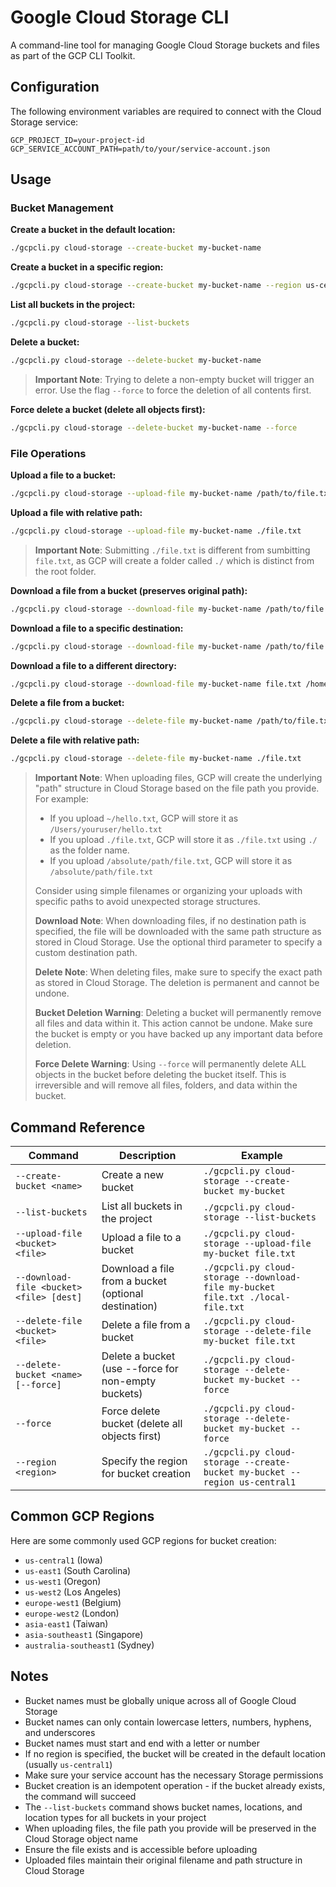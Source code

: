# Google Cloud Storage CLI

A command-line tool for managing Google Cloud Storage buckets and files as part of the GCP CLI Toolkit.

## Configuration

The following environment variables are required to connect with the Cloud Storage service:

```
GCP_PROJECT_ID=your-project-id
GCP_SERVICE_ACCOUNT_PATH=path/to/your/service-account.json
```

## Usage

### Bucket Management

**Create a bucket in the default location:**
```bash
./gcpcli.py cloud-storage --create-bucket my-bucket-name
```

**Create a bucket in a specific region:**
```bash
./gcpcli.py cloud-storage --create-bucket my-bucket-name --region us-central1
```

**List all buckets in the project:**
```bash
./gcpcli.py cloud-storage --list-buckets
```

**Delete a bucket:**
```bash
./gcpcli.py cloud-storage --delete-bucket my-bucket-name
```

> **Important Note**: Trying to delete a non-empty bucket will trigger an error. Use the flag `--force` to force the deletion of all contents first.

**Force delete a bucket (delete all objects first):**
```bash
./gcpcli.py cloud-storage --delete-bucket my-bucket-name --force
```

### File Operations

**Upload a file to a bucket:**
```bash
./gcpcli.py cloud-storage --upload-file my-bucket-name /path/to/file.txt
```

**Upload a file with relative path:**
```bash
./gcpcli.py cloud-storage --upload-file my-bucket-name ./file.txt
```

> **Important Note**: Submitting `./file.txt` is different from sumbitting `file.txt`, as GCP will create a folder called `./` which is distinct from the root folder.


**Download a file from a bucket (preserves original path):**
```bash
./gcpcli.py cloud-storage --download-file my-bucket-name /path/to/file.txt
```

**Download a file to a specific destination:**
```bash
./gcpcli.py cloud-storage --download-file my-bucket-name /path/to/file.txt ./downloaded-file.txt
```

**Download a file to a different directory:**
```bash
./gcpcli.py cloud-storage --download-file my-bucket-name file.txt /home/user/downloads/new-file.txt
```

**Delete a file from a bucket:**
```bash
./gcpcli.py cloud-storage --delete-file my-bucket-name /path/to/file.txt
```

**Delete a file with relative path:**
```bash
./gcpcli.py cloud-storage --delete-file my-bucket-name ./file.txt
```

> **Important Note**: When uploading files, GCP will create the underlying "path" structure in Cloud Storage based on the file path you provide. For example:
> - If you upload `~/hello.txt`, GCP will store it as `/Users/youruser/hello.txt`
> - If you upload `./file.txt`, GCP will store it as `./file.txt` using `./` as the folder name.
> - If you upload `/absolute/path/file.txt`, GCP will store it as `/absolute/path/file.txt`
>
> Consider using simple filenames or organizing your uploads with specific paths to avoid unexpected storage structures.
>
> **Download Note**: When downloading files, if no destination path is specified, the file will be downloaded with the same path structure as stored in Cloud Storage. Use the optional third parameter to specify a custom destination path.
>
> **Delete Note**: When deleting files, make sure to specify the exact path as stored in Cloud Storage. The deletion is permanent and cannot be undone.
>
> **Bucket Deletion Warning**: Deleting a bucket will permanently remove all files and data within it. This action cannot be undone. Make sure the bucket is empty or you have backed up any important data before deletion.
>
> **Force Delete Warning**: Using `--force` will permanently delete ALL objects in the bucket before deleting the bucket itself. This is irreversible and will remove all files, folders, and data within the bucket.

## Command Reference

| Command | Description | Example |
|---------|-------------|---------|
| `--create-bucket <name>` | Create a new bucket | `./gcpcli.py cloud-storage --create-bucket my-bucket` |
| `--list-buckets` | List all buckets in the project | `./gcpcli.py cloud-storage --list-buckets` |
| `--upload-file <bucket> <file>` | Upload a file to a bucket | `./gcpcli.py cloud-storage --upload-file my-bucket file.txt` |
| `--download-file <bucket> <file> [dest]` | Download a file from a bucket (optional destination) | `./gcpcli.py cloud-storage --download-file my-bucket file.txt ./local-file.txt` |
| `--delete-file <bucket> <file>` | Delete a file from a bucket | `./gcpcli.py cloud-storage --delete-file my-bucket file.txt` |
| `--delete-bucket <name> [--force]` | Delete a bucket (use --force for non-empty buckets) | `./gcpcli.py cloud-storage --delete-bucket my-bucket --force` |
| `--force` | Force delete bucket (delete all objects first) | `./gcpcli.py cloud-storage --delete-bucket my-bucket --force` |
| `--region <region>` | Specify the region for bucket creation | `./gcpcli.py cloud-storage --create-bucket my-bucket --region us-central1` |

## Common GCP Regions

Here are some commonly used GCP regions for bucket creation:

- `us-central1` (Iowa)
- `us-east1` (South Carolina)
- `us-west1` (Oregon)
- `us-west2` (Los Angeles)
- `europe-west1` (Belgium)
- `europe-west2` (London)
- `asia-east1` (Taiwan)
- `asia-southeast1` (Singapore)
- `australia-southeast1` (Sydney)

## Notes

- Bucket names must be globally unique across all of Google Cloud Storage
- Bucket names can only contain lowercase letters, numbers, hyphens, and underscores
- Bucket names must start and end with a letter or number
- If no region is specified, the bucket will be created in the default location (usually `us-central1`)
- Make sure your service account has the necessary Storage permissions
- Bucket creation is an idempotent operation - if the bucket already exists, the command will succeed
- The `--list-buckets` command shows bucket names, locations, and location types for all buckets in your project
- When uploading files, the file path you provide will be preserved in the Cloud Storage object name
- Ensure the file exists and is accessible before uploading
- Uploaded files maintain their original filename and path structure in Cloud Storage